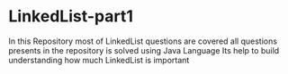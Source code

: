 # LinkedList-part1
In this Repository most of LinkedList questions are covered
all questions presents in the repository is solved using Java Language
Its help to build understanding how much LinkedList is important
